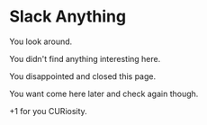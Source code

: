# Slack Anything

You look around.

You didn't find anything interesting here.

You disappointed and closed this page.

You want come here later and check again though.

+1 for you CURiosity.
